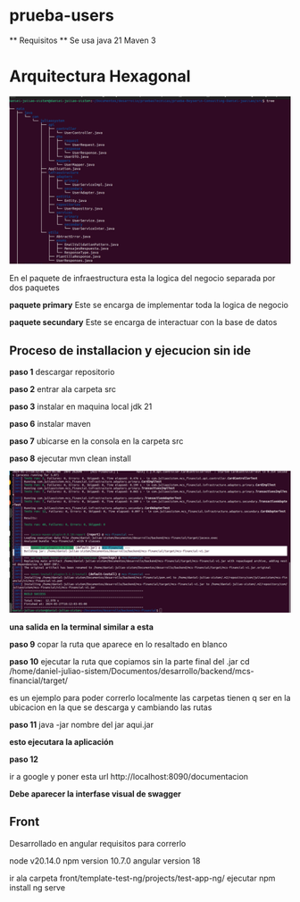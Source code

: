 # prueba-users
** Requisitos **
Se usa java 21
Maven 3



# Arquitectura  Hexagonal


![Texto alternativo](https://github.com/juliaosistem/prueba-Beyserin-Consulting-Daniel-jualiao/blob/master/imgDocumentacion/arquitectura.png)

En el paquete de infraestructura  esta la logica del negocio separada por dos paquetes

**paquete primary**
Este se encarga de implementar toda la logica de negocio

**paquete secundary**
Este se encarga de interactuar con la base de datos


## Proceso de installacion y ejecucion sin ide

**paso 1**  descargar repositorio

**paso 2** entrar ala carpeta src

**paso 3**  instalar en maquina local jdk 21


**paso 6** instalar maven

**paso 7**  ubicarse en la consola en la carpeta src 

**paso 8**  ejecutar mvn clean  install 



![Texto alternativo](https://github.com/Farius-red/mcs-financial/blob/master/imgDocumentacion/creaciondeJar.png)

**una salida en la terminal  similar a esta**


**paso  9**  copar la ruta que aparece en lo resaltado en blanco

**paso 10**  ejecutar  la ruta que copiamos sin la parte final del .jar
cd  /home/daniel-juliao-sistem/Documentos/desarrollo/backend/mcs-financial/target/

es un ejemplo para poder correrlo localmente las carpetas tienen q ser en la ubicacion en la que se descarga y cambiando las rutas 




**paso 11**
java -jar nombre del jar aqui.jar

**esto ejecutara la aplicación**


**paso 12** 


ir a google y poner esta url
http://localhost:8090/documentacion

**Debe aparecer la interfase visual  de swagger**



## Front

Desarrollado en angular requisitos para correrlo 

node  v20.14.0
npm version  10.7.0 
angular version  18

ir ala carpeta front/template-test-ng/projects/test-app-ng/
ejecutar npm install 
ng serve 

